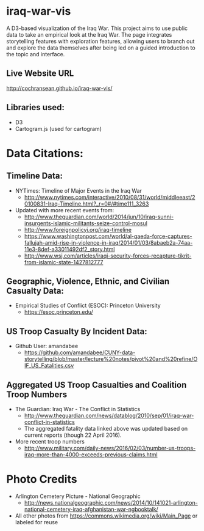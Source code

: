 # iraq-war-vis
A D3-based visualization of the Iraq War.  This project aims to use public data to take an empirical look at the Iraq War.  The page integrates storytelling features with exploration features, allowing users to branch out and explore the data themselves after being led on a guided introduction to the topic and interface.

## Live Website URL
http://cochransean.github.io/iraq-war-vis/

## Libraries used:
* D3
* Cartogram.js (used for cartogram)

# Data Citations:
## Timeline Data:
  * NYTimes: Timeline of Major Events in the Iraq War
    * http://www.nytimes.com/interactive/2010/08/31/world/middleeast/20100831-Iraq-Timeline.html?_r=0#/#time111_3263
  * Updated with more recent events from:
    * http://www.theguardian.com/world/2014/jun/10/iraq-sunni-insurgents-islamic-militants-seize-control-mosul
    * http://www.foreignpolicyi.org/iraq-timeline
    * https://www.washingtonpost.com/world/al-qaeda-force-captures-fallujah-amid-rise-in-violence-in-iraq/2014/01/03/8abaeb2a-74aa-11e3-8def-a33011492df2_story.html
    * http://www.wsj.com/articles/iraqi-security-forces-recapture-tikrit-from-islamic-state-1427812777
## Geographic, Violence, Ethnic, and Civilian Casualty Data:
  * Empirical Studies of Conflict (ESOC): Princeton University
    * https://esoc.princeton.edu/
## US Troop Casualty By Incident Data:
  * Github User: amandabee
    * https://github.com/amandabee/CUNY-data-storytelling/blob/master/lecture%20notes/pivot%20and%20refine/OIF_US_Fatalities.csv
## Aggregated US Troop Casualties and Coalition Troop Numbers
  * The Guardian: Iraq War - The Conflict in Statistics
    * http://www.theguardian.com/news/datablog/2010/sep/01/iraq-war-conflict-in-statistics
    * The aggregated fatality data linked above was updated based on current reports (though 22 April 2016).
  * More recent troop numbers
    * http://www.military.com/daily-news/2016/02/03/number-us-troops-iraq-more-than-4000-exceeds-previous-claims.html
    
# Photo Credits
  * Arlington Cemetery Picture - National Geographic
    * http://news.nationalgeographic.com/news/2014/10/141021-arlington-national-cemetery-iraq-afghanistan-war-ngbooktalk/
  * All other photos from https://commons.wikimedia.org/wiki/Main_Page or labeled for reuse
